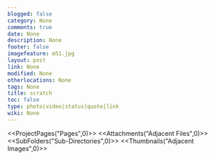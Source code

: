```yaml
---
blogged: false
category: None
comments: true
date: None
description: None
footer: false
imagefeature: m51.jpg
layout: post
link: None
modified: None
otherlocations: None
tags: None
title: scratch
toc: false
type: photo|video|status|quote|link
wiki: None
---
```




<<ProjectPages("Pages",0)>>
<<Attachments("Adjacent Files",0)>>
<<SubFolders("Sub-Directories",0)>>
<<Thumbnails("Adjacent Images",0)>>